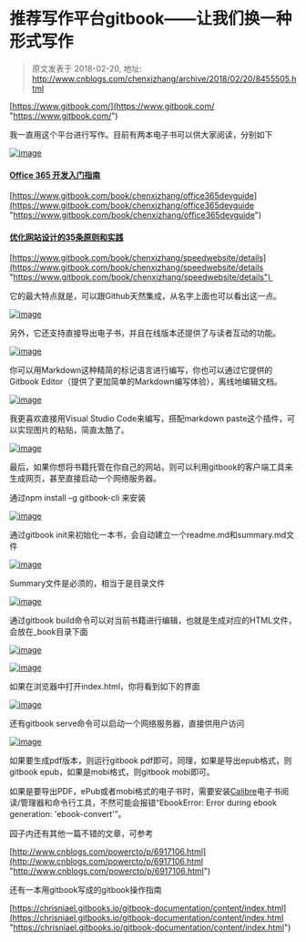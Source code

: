 # 推荐写作平台gitbook——让我们换一种形式写作 
> 原文发表于 2018-02-20, 地址: http://www.cnblogs.com/chenxizhang/archive/2018/02/20/8455505.html 


[https://www.gitbook.com/](https://www.gitbook.com/ "https://www.gitbook.com/")

我一直用这个平台进行写作。目前有两本电子书可以供大家阅读，分别如下

  


[![image](http://images2017.cnblogs.com/blog/9072/201802/9072-20180220181401955-1176685801.png "image")](http://images2017.cnblogs.com/blog/9072/201802/9072-20180220181400220-1636060208.png)

#### [Office 365 开发入门指南](https://www.gitbook.com/book/chenxizhang/office365devguide)

[https://www.gitbook.com/book/chenxizhang/office365devguide](https://www.gitbook.com/book/chenxizhang/office365devguide "https://www.gitbook.com/book/chenxizhang/office365devguide")

  


#### [优化网站设计的35条原则和实践](https://www.gitbook.com/book/chenxizhang/speedwebsite)

[https://www.gitbook.com/book/chenxizhang/speedwebsite/details](https://www.gitbook.com/book/chenxizhang/speedwebsite/details "https://www.gitbook.com/book/chenxizhang/speedwebsite/details") 

  


它的最大特点就是，可以跟Github天然集成，从名字上面也可以看出这一点。

[![image](http://images2017.cnblogs.com/blog/9072/201802/9072-20180220181402298-1837379163.png "image")](http://images2017.cnblogs.com/blog/9072/201802/9072-20180220181402142-841547520.png)

  


另外，它还支持直接导出电子书，并且在线版本还提供了与读者互动的功能。

[![image](http://images2017.cnblogs.com/blog/9072/201802/9072-20180220181402580-609275141.png "image")](http://images2017.cnblogs.com/blog/9072/201802/9072-20180220181402455-891316854.png)

  


你可以用Markdown这种精简的标记语言进行编写，你也可以通过它提供的Gitbook Editor（提供了更加简单的Markdown编写体验），离线地编辑文档。

[![image](http://images2017.cnblogs.com/blog/9072/201802/9072-20180220181402986-749454536.png "image")](http://images2017.cnblogs.com/blog/9072/201802/9072-20180220181402814-342780715.png)

我更喜欢直接用Visual Studio Code来编写，搭配markdown paste这个插件，可以实现图片的粘贴，简直太酷了。

[![image](http://images2017.cnblogs.com/blog/9072/201802/9072-20180220181403548-243328101.png "image")](http://images2017.cnblogs.com/blog/9072/201802/9072-20180220181403345-1568052247.png)

  


最后，如果你想将书籍托管在你自己的网站，则可以利用gitbook的客户端工具来生成网页，甚至直接启动一个网络服务器。

通过npm install –g gitbook-cli 来安装

[![image](http://images2017.cnblogs.com/blog/9072/201802/9072-20180220181403876-1922445768.png "image")](http://images2017.cnblogs.com/blog/9072/201802/9072-20180220181403751-751172.png)

通过gitbook init来初始化一本书，会自动建立一个readme.md和summary.md文件

[![image](http://images2017.cnblogs.com/blog/9072/201802/9072-20180220181404345-242494632.png "image")](http://images2017.cnblogs.com/blog/9072/201802/9072-20180220181404158-323671440.png)

Summary文件是必须的，相当于是目录文件

[![image](http://images2017.cnblogs.com/blog/9072/201802/9072-20180220181404689-194495490.png "image")](http://images2017.cnblogs.com/blog/9072/201802/9072-20180220181404548-33265153.png)

通过gitbook build命令可以对当前书籍进行编辑，也就是生成对应的HTML文件，会放在\_book目录下面

[![image](http://images2017.cnblogs.com/blog/9072/201802/9072-20180220181405064-607128182.png "image")](http://images2017.cnblogs.com/blog/9072/201802/9072-20180220181404892-406399068.png)

[![image](http://images2017.cnblogs.com/blog/9072/201802/9072-20180220181405455-945797732.png "image")](http://images2017.cnblogs.com/blog/9072/201802/9072-20180220181405298-42087039.png)

如果在浏览器中打开index.html，你将看到如下的界面

[![image](http://images2017.cnblogs.com/blog/9072/201802/9072-20180220181405736-2092086438.png "image")](http://images2017.cnblogs.com/blog/9072/201802/9072-20180220181405611-1183021942.png)

还有gitbook serve命令可以启动一个网络服务器，直接供用户访问

[![image](http://images2017.cnblogs.com/blog/9072/201802/9072-20180220181406033-1854546127.png "image")](http://images2017.cnblogs.com/blog/9072/201802/9072-20180220181405892-976788856.png)

如果要生成pdf版本，则运行gitbook pdf即可，同理，如果是导出epub格式，则gitbook epub，如果是mobi格式，则gitbook mobi即可。

  


如果是要导出PDF，ePub或者mobi格式的电子书时，需要安装[Calibre](http://calibre-ebook.com/)电子书阅读/管理器和命令行工具，不然可能会报错“EbookError: Error during ebook generation: 'ebook-convert'”。

  


园子内还有其他一篇不错的文章，可参考

[http://www.cnblogs.com/powercto/p/6917106.html](http://www.cnblogs.com/powercto/p/6917106.html "http://www.cnblogs.com/powercto/p/6917106.html")

还有一本用gitbook写成的gitbook操作指南

[https://chrisniael.gitbooks.io/gitbook-documentation/content/index.html](https://chrisniael.gitbooks.io/gitbook-documentation/content/index.html "https://chrisniael.gitbooks.io/gitbook-documentation/content/index.html")

